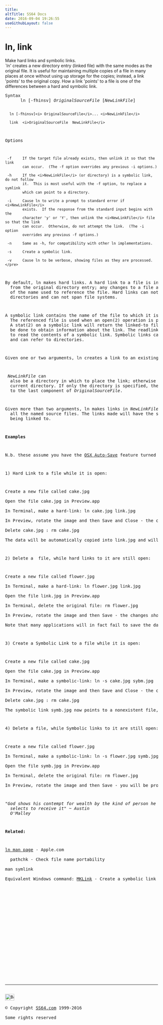 ```yaml
---
title:
altTitle: SS64 Docs
date: 2016-09-04 19:26:55
useGithubLayout: false
---
```

<!-- #BeginLibraryItem "/Library/head_osx.lbi" --><!-- #EndLibraryItem --><h1>ln, link</h1> 
<p>Make hard links and symbolic links.<br>
  `ln' creates a new directory entry (linked file) with the same modes as the 
  original file. It is useful for maintaining multiple copies of a file in many 
  places at once without using up storage for the copies; instead, a link 'points' 
  to the original copy. How a link 'points' to a file is one of the differences 
between a hard and symbolic link. </p>
<pre>Syntax
      ln [-fhinsv] <i>OriginalSourceFile</i> [<i>NewLinkFile</i>]

      ln [-fhinsv]<i> OriginalSourceFile</i>... <i>NewLinkFile</i>

      link  <i>OriginalSourceFile  NewLinkFile</i>

Options

     -f     If the target file already exists, then unlink it so that the link
            can occur.  (The -f option overrides any previous -i options.)

     -h     If the <i>NewLinkFile</i> (or directory) is a symbolic link, do not follow
            it.  This is most useful with the -f option, to replace a symlink
            which can point to a directory.

     -i     Cause ln to write a prompt to standard error if <i>NewLinkFile</i>
            exists.  If the response from the standard input begins with the
            character 'y' or 'Y', then unlink the <i>NewLinkFile</i> file so that the link
            can occur.  Otherwise, do not attempt the link.  (The -i option
            overrides any previous -f options.)

     -n     Same as -h, for compatibility with other ln implementations.

     -s     Create a symbolic link.

     -v     Cause ln to be verbose, showing files as they are processed.</pre>
<p>By default, <span class="code">ln</span> makes hard links. A hard link to a file is indistinguishable 
  from the original directory entry; any changes to a file are effectively independent 
  of the name used to reference the file. Hard links can not normally refer to 
  directories and can not span file systems. </p>
<p>A symbolic link contains the name of the file to which it is linked. 
  The referenced file is used when an open(2) operation is performed on the link. 
  A stat(2) on a symbolic link will return the linked-to file; an lstat(2) must 
  be done to obtain information about the link. The readlink(2) call can be used 
  to read the contents of a symbolic link. Symbolic links can span file systems 
  and can refer to directories. </p>
<p>Given one or two arguments, <span class="code">ln</span> creates a link to an existing file <i>OriginalSourceFile</i>. If <i>NewLinkFile</i> is given, the link has that name.</p>
<p> <i>NewLinkFile</i> can 
  also be a directory in which to place the link; otherwise it is placed in the 
  current directory. If only the directory is specified, the link will be made 
  to the last component of <i>OriginalSourceFile</i>. </p>
<p>Given more than two arguments, <span class="code">ln</span> makes links in <i>NewLinkFile</i>  to 
  all the named source files. The links made will have the same name as the files 
  being linked to.</p>
<p><b>Examples</b></p>
<p>N.b. these assume you have the <a href="http://osxdaily.com/2012/08/22/turn-off-auto-save-os-x/">OSX Auto-Save</a> feature turned off.</p>
<p>1) Hard Link to a file while it is open:</p>
<p>Create a new file called cake.jpg<br>
Open the file <span class="code">cake.jpg</span> in Preview.app<br>
In Terminal, make a hard-link: <span class="code">ln cake.jpg link.jpg</span><br>
In Preview, rotate the image and then Save and Close - the changes will now be visible in both cake.jpg and link.jpg<br>
Delete cake.jpg : <span class="code">rm cake.jpg</span><br>
The data will be automatically copied into link.jpg and will still be readable.</p>
<p>2) Delete a  file, while hard links to it are still open:</p>
<p>Create a new file called flower.jpg<br>
In Terminal, make a hard-link: <span class="code">ln flower.jpg link.jpg<br>
</span>Open the file <span class="code">link.jpg</span> in Preview.app<span class="code"><br>
</span>In Terminal, delete the original file: <span class="code">rm flower.jpg</span><br>
In Preview, rotate the image and then Save - the changes <i>should</i> be saved to link.jpg<br>
Note that many applications will in fact fail to save the data in the above scenario, because they opened the original file which has since been deleted. </p>
<p>3) Create a Symbolic Link to a file while it is open:</p>
<p>Create a new file called cake.jpg<br>
Open the file <span class="code">cake.jpg</span> in Preview.app<br>
In Terminal, make a symbolic-link: <span class="code">ln -s cake.jpg sybm.jpg</span><br>
In Preview, rotate the image and then Save and Close - the changes will now be visible in both cake.jpg and symb.jpg<br>
Delete cake.jpg : <span class="code">rm cake.jpg</span><br>
The symbolic link symb.jpg now points to a nonexistent file, attempting to open it will give an error. </p>
<p>4) Delete a file, while Symbolic links to it are still open:</p>
<p>Create a new file called flower.jpg<br>
In Terminal, make a symbolic-link: <span class="code">ln -s flower.jpg symb.jpg<br>
</span>Open the file <span class="code">symb.jpg</span> in Preview.app<span class="code"><br>
</span>In Terminal, delete the original file: <span class="code">rm flower.jpg</span><br>
In Preview, rotate the image and then Save - you will be prompted to save under a new name </p>
<p class="quote"><i>"God shows his contempt for wealth by the kind of person he 
  selects to receive it" ~ Austin 
  O'Malley</i></p>
<p><b>Related:</b></p>
<p><a href="https://developer.apple.com/legacy/library/documentation/Darwin/Reference/ManPages/man1/ln.1.html">ln man page</a> - Apple.com<br>
  pathchk - Check file name portability<br>
man symlink<br>
Equivalent Windows command: <a href="../nt/mklink.html">MKLink</a> - Create a symbolic link to a directory or a file</p><!-- #BeginLibraryItem "/Library/foot_osx.lbi" --><p>
<!-- OSX300 -->
<ins class="adsbygoogle" style="display:inline-block;width:300px;height:250px" data-ad-client="ca-pub-6140977852749469" data-ad-slot="1823340303"></ins>
<script>
(adsbygoogle = window.adsbygoogle || []).push({});
</script></p>
<hr>
<div id="bl" class="footer"><a href="ln.html#"><img src="../images/top.png" width="30" height="22" alt="Back to the Top"></a></div>
<div id="br" class="footer, tagline">© Copyright <a href="http://ss64.com/">SS64.com</a> 1999-2016<br>
Some rights reserved</div><!-- #EndLibraryItem -->
